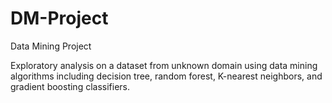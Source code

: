 # DM-Project
Data Mining Project

Exploratory analysis on a dataset from unknown domain using data mining algorithms including decision tree, random forest, K-nearest neighbors, and gradient boosting classifiers.
